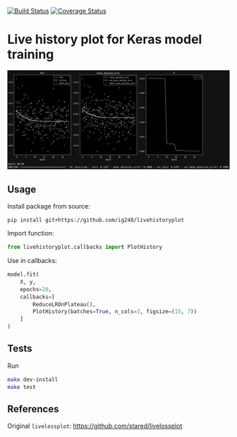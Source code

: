 [![Build Status](https://travis-ci.com/ig248/livehistoryplot.svg?branch=master)](https://travis-ci.com/ig248/livehistoryplot)
[![Coverage Status](https://codecov.io/gh/ig248/livehistoryplot/branch/master/graph/badge.svg)](https://codecov.io/gh/ig248/livehistoryplot)

# Live history plot for Keras model training

![history plot with batches](livehistoryplot.png)

## Usage
Install package from source:

```
pip install git+https://github.com/ig248/livehistoryplot
```

Import function:

```python
from livehistoryplot.callbacks import PlotHistory
```

Use in callbacks:

```python
model.fit(
    X, y,
    epochs=20,
    callbacks=[
        ReduceLROnPlateau(),
        PlotHistory(batches=True, n_cols=3, figsize=(15, 7))
    ]
)
```

## Tests
Run
```bash
make dev-install
make test
```

## References
Original `livelossplot`: https://github.com/stared/livelossplot

